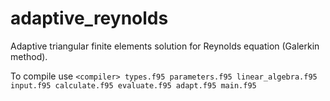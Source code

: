 # adaptive_reynolds
Adaptive triangular finite elements solution for Reynolds equation (Galerkin method).

To compile use `<compiler> types.f95 parameters.f95 linear_algebra.f95 input.f95 calculate.f95 evaluate.f95 adapt.f95 main.f95`
